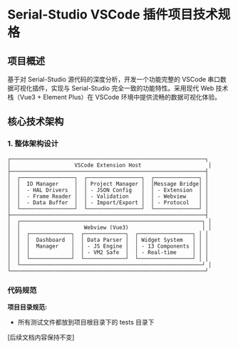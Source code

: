 # Serial-Studio VSCode 插件项目技术规格

## 项目概述

基于对 Serial-Studio 源代码的深度分析，开发一个功能完整的 VSCode 串口数据可视化插件，实现与 Serial-Studio 完全一致的功能特性。采用现代 Web 技术栈（Vue3 + Element Plus）在 VSCode 环境中提供流畅的数据可视化体验。

## 核心技术架构

### 1. 整体架构设计

```
┌─────────────────────────────────────────────────────────────┐
│                    VSCode Extension Host                     │
├─────────────────────────────────────────────────────────────┤
│  ┌─────────────────┐  ┌─────────────────┐  ┌──────────────┐ │
│  │  IO Manager     │  │ Project Manager │  │Message Bridge│ │
│  │  - HAL Drivers  │  │ - JSON Config   │  │ - Extension  │ │
│  │  - Frame Reader │  │ - Validation    │  │ - Webview    │ │
│  │  - Data Buffer  │  │ - Import/Export │  │ - Protocol   │ │
│  └─────────────────┘  └─────────────────┘  └──────────────┘ │
├─────────────────────────────────────────────────────────────┤
│  ┌─────────────────────────────────────────────────────────┐ │
│  │                    Webview (Vue3)                       │ │
│  │  ┌─────────────┐  ┌─────────────┐  ┌─────────────────┐ │ │
│  │  │  Dashboard  │  │ Data Parser │  │ Widget System   │ │ │
│  │  │  Manager    │  │ - JS Engine │  │ - 13 Components │ │ │
│  │  │             │  │ - VM2 Safe  │  │ - Real-time     │ │ │
│  │  └─────────────┘  └─────────────┘  └─────────────────┘ │ │
│  └─────────────────────────────────────────────────────────┘ │
└─────────────────────────────────────────────────────────────┘
```

### 代码规范

**项目目录规范:**
- 所有测试文件都放到项目根目录下的 tests 目录下

[后续文档内容保持不变]